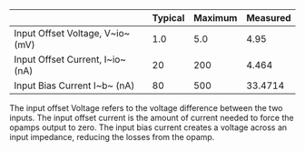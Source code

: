 |                                  | Typical | Maximum | Measured  |
| -------------------------------- | ------- | ------- | --------- |
| Input Offset Voltage, V~io~ (mV) | $1.0$   | $5.0$   | $4.95$    |
| Input Offset Current, I~io~ (nA) | $20$    | $200$   | $4.464$   |
| Input Bias Current I~b~ (nA)     | $80$    | $500$   | $33.4714$ |

The input offset Voltage refers to the voltage difference between the two inputs. The input offset current is the amount of current needed to force the opamps output to zero. The input bias current creates a voltage across an input impedance, reducing the losses from the opamp.